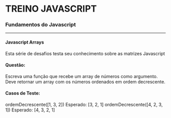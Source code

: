 # TREINO JAVASCRIPT #

### Fundamentos do Javascript ###
---
#### Javascript Arrays
Esta série de desafios testa seu conhecimento sobre as matrizes Javascript
#### Questão:
Escreva uma função que recebe um array de números como argumento. Deve retornar um array com os números ordenados em ordem decrescente.

#### Casos de Teste:

ordemDecrescente([1, 3, 2])
Esperado: [3, 2, 1]
ordemDecrescente([4, 2, 3, 1])
Esperado: [4, 3, 2, 1]